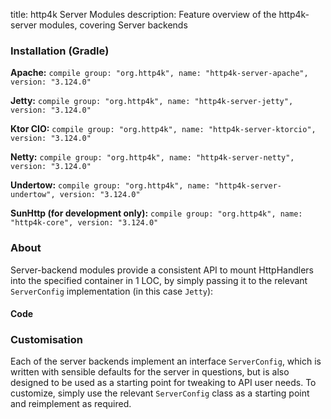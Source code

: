 title: http4k Server Modules
description: Feature overview of the http4k-server modules, covering Server backends

### Installation (Gradle)
**Apache:** ```compile group: "org.http4k", name: "http4k-server-apache", version: "3.124.0"```

**Jetty:** ```compile group: "org.http4k", name: "http4k-server-jetty", version: "3.124.0"```

**Ktor CIO:** ```compile group: "org.http4k", name: "http4k-server-ktorcio", version: "3.124.0"```

**Netty:** ```compile group: "org.http4k", name: "http4k-server-netty", version: "3.124.0"```

**Undertow:** ```compile group: "org.http4k", name: "http4k-server-undertow", version: "3.124.0"```

**SunHttp (for development only):** ```compile group: "org.http4k", name: "http4k-core", version: "3.124.0"```

### About
Server-backend modules provide a consistent API to mount HttpHandlers into the specified container in 1 LOC, by 
simply passing it to the relevant `ServerConfig` implementation (in this case `Jetty`):

#### Code [<img class="octocat"/>](https://github.com/http4k/http4k/blob/master/src/docs/guide/modules/servers/example_http.kt)
<script src="https://gist-it.appspot.com/https://github.com/http4k/http4k/blob/master/src/docs/guide/modules/servers/example_http.kt"></script>

### Customisation
Each of the server backends implement an interface `ServerConfig`, which is written with sensible defaults for the server in questions, 
but is also designed to be used as a starting point for tweaking to API user needs. To customize, simply use the relevant `ServerConfig` 
class as a starting point and reimplement as required.
